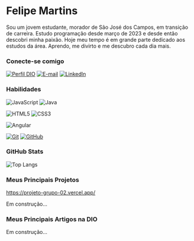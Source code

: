 # Felipe Martins

Sou um jovem estudante, morador de São José dos Campos, em transição de carreira. 
Estudo programação desde março de 2023 e desde então descobri minha paixão. 
Hoje meu tempo é em grande parte dedicado aos estudos da área. Aprendo, me divirto e me descubro cada dia mais.

### Conecte-se comigo
[![Perfil DIO](https://img.shields.io/badge/-Meu%20Perfil%20na%20DIO-30A3DC?style=for-the-badge)](https://web.dio.me/users/felipe_impt)
[![E-mail](https://img.shields.io/badge/-Email-000?style=for-the-badge&logo=microsoft-outlook&logoColor=E94D5F)](mailto:felipe.impt@hotmail.com)
[![LinkedIn](https://img.shields.io/badge/-LinkedIn-000?style=for-the-badge&logo=linkedin&logoColor=30A3DC)](https://www.linkedin.com/in/felipemartinsnogueira/)


### Habilidades
![JavaScript](https://img.shields.io/badge/JavaScript-000?style=for-the-badge&logo=javascript&logoColor=30A3DC)
![Java](https://img.shields.io/badge/Java-000?style=for-the-badge&logo=java)

![HTML5](https://img.shields.io/badge/HTML-000?style=for-the-badge&logo=html5&logoColor=30A3DC)
![CSS3](https://img.shields.io/badge/CSS3-000?style=for-the-badge&logo=css3&logoColor=E94D5F)

![Angular](https://img.shields.io/badge/Angular-000?style=for-the-badge&logo=angular&logoColor=C3002F)

[![Git](https://img.shields.io/badge/Git-000?style=for-the-badge&logo=git&logoColor=E94D5F)](https://git-scm.com/doc) 
[![GitHub](https://img.shields.io/badge/GitHub-000?style=for-the-badge&logo=github&logoColor=30A3DC)](https://docs.github.com/)



### GitHub Stats
![Top Langs](https://github-readme-stats-git-masterrstaa-rickstaa.vercel.app/api/top-langs/?username=Shyntt01&bg_color=000&border_color=30A3DC&title_color=E94D5F&text_color=FFF)


### Meus Principais Projetos
https://projeto-grupo-02.vercel.app/

Em construção...

### Meus Principais Artigos na DIO
Em construção...
